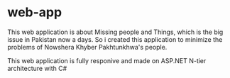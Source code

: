 # web-app
This web application is about Missing people and Things, which is the big issue in Pakistan now a days. So i created this application to minimize the problems of Nowshera Khyber Pakhtunkhwa's people.

This web application is fully responive and made on ASP.NET N-tier architecture with C#
